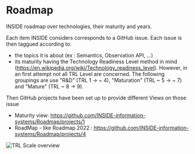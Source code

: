 # Roadmap
INSIDE roadmap over technologies, their maturity and years.

Each item INSIDE considers corresponds to a GitHub issue. Each issue is then taggued according to:
- the topics it is about (ex : Semantics, Observation API, ...)
- its maturity having the Technology Readiness Level method in mind (https://en.wikipedia.org/wiki/Technology_readiness_level). However, in an first attempt not all TRL Level are concerned. The following groupings are use "R&D" (TRL 1 -> ~ 4), "Maturation" (TRL ~ 5 -> ~ 7) and "Mature" (TRL ~ 8 -> 9).

Then GitHub projects have been set up to provide different Views on those issue
- Maturity view: https://github.com/INSIDE-information-systems/Roadmap/projects/1
- RoadMap - like Roadmap 2022 : https://github.com/INSIDE-information-systems/Roadmap/projects/4

![TRL Scale overview](https://upload.wikimedia.org/wikipedia/commons/4/4b/NASA_TRL_Meter.png)
